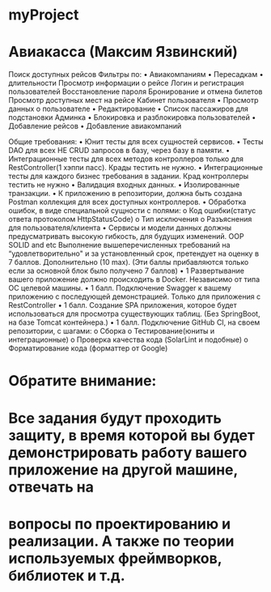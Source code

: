 # myProject
# Авиакасса (Максим Язвинский)
Поиск доступных рейсов 
Фильтры по:
•	Авиакомпаниям
•	Пересадкам
•	длительности
Просмотр информации о рейсе
Логин и регистрация пользователей
Восстановление пароля
Бронирование и отмена билетов
Просмотр доступных мест на рейсе
Кабинет пользователя
•	Просмотр данных о пользователе
•	Редактирование
•	Список пассажиров для подстановки
Админка
•	Блокировка и разблокировка пользователей
•	Добавление рейсов
•	Добавление авиакомпаний


Общие требования:
•	Юнит тесты для всех сущностей сервисов.
•	Тесты DAO для всех НЕ CRUD запросов в базу, через базу в памяти.
•	Интеграционные тесты для всех методов контроллеров только для RestController(1 хэппи пасс). Крады тестить не нужно.
•	Интеграционные тесты для каждого бизнес требования в задании. Крад контроллеры тестить не нужно
•	Валидация входных данных.
•	Изолированные транзакции.
•	К приложению в репозитории, должна быть создана Postman коллекция для всех доступных контроллеров.
•	Обработка ошибок, в виде специальной сущности с полями:
о Код ошибки(статус ответа протоколом HttpStatusCode)
о Тип исключения
о Разъяснения для пользователя/клиента
•	Сервисы и модели данных должны предусматривать высокую гибкость, для будущих изменений. OOP SOLID and etc
Выполнение вышеперечисленных требований на “удовлетворительно" и за установленный срок, претендует на оценку в 7 баллов.
Дополнительно (10 max). (Эти баллы прибавляются только если за основной блок было получено 7 баллов)
•	1 Развертывание вашего приложение должно происходить в Docker. Независимо от типа ОС целевой машины.
•	1 балл. Подключение Swagger к вашему приложению с последующей демонстрацией. Только для приложения с RestController
•	1 балл. Создание SPA приложения, которое будет использоваться для просмотра существующих таблиц. (Без SpringBoot, на базе Tomcat контейнера.)
•	1 балл. Подключение GitHub CI, на своем репозитории, с шагами:
о Сборка
о Тестирование(юниты и интеграционные)
о Проверка качества кода (SolarLint и подобные)
о Форматирование кода (форматтер от Google)

# Обратите внимание:
# Все задания будут проходить защиту, в время которой вы будет демонстрировать работу вашего приложение на другой машине, отвечать на
# вопросы по проектированию и реализации. А также по теории используемых фреймворков, библиотек и т.д.
